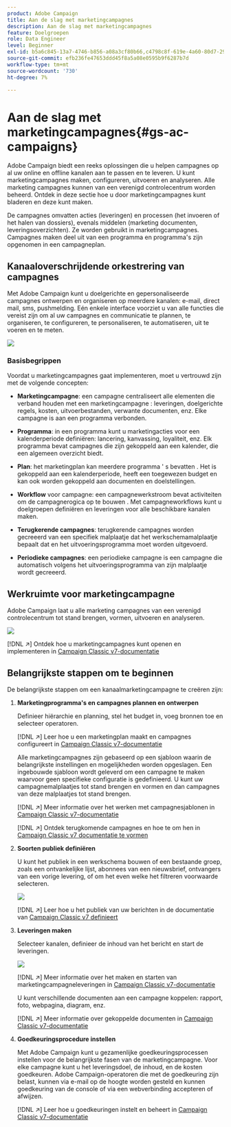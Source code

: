 ```yaml
---
product: Adobe Campaign
title: Aan de slag met marketingcampagnes
description: Aan de slag met marketingcampagnes
feature: Doelgroepen
role: Data Engineer
level: Beginner
exl-id: b5a6c845-13a7-4746-b856-a08a3cf80b66,c4798c8f-619e-4a60-80d7-29b9e4c61168
source-git-commit: efb236fe47653ddd45f8a5a08e0595b9f6287b7d
workflow-type: tm+mt
source-wordcount: '730'
ht-degree: 7%

---
```


# Aan de slag met marketingcampagnes{#gs-ac-campaigns}

Adobe Campaign biedt een reeks oplossingen die u helpen campagnes op al uw online en offline kanalen aan te passen en te leveren. U kunt marketingcampagnes maken, configureren, uitvoeren en analyseren. Alle marketing campagnes kunnen van een verenigd controlecentrum worden beheerd. Ontdek in deze sectie hoe u door marketingcampagnes kunt bladeren en deze kunt maken.

De campagnes omvatten acties (leveringen) en processen (het invoeren of het halen van dossiers), evenals middelen (marketing documenten, leveringsoverzichten). Ze worden gebruikt in marketingcampagnes. Campagnes maken deel uit van een programma en programma&#39;s zijn opgenomen in een campagneplan.

## Kanaaloverschrijdende orkestrering van campagnes

Met Adobe Campaign kunt u doelgerichte en gepersonaliseerde campagnes ontwerpen en organiseren op meerdere kanalen: e-mail, direct mail, sms, pushmelding. Eén enkele interface voorziet u van alle functies die vereist zijn om al uw campagnes en communicatie te plannen, te organiseren, te configureren, te personaliseren, te automatiseren, uit te voeren en te meten.

![](assets/campaign-tab.png)

### Basisbegrippen

Voordat u marketingcampagnes gaat implementeren, moet u vertrouwd zijn met de volgende concepten:

* **Marketingcampagne**: een campagne centraliseert alle elementen die verband houden met een marketingcampagne : leveringen, doelgerichte regels, kosten, uitvoerbestanden, verwante documenten, enz. Elke campagne is aan een programma verbonden.

* **Programma**: in een programma kunt u marketingacties voor een kalenderperiode definiëren: lancering, kanvassing, loyaliteit, enz. Elk programma bevat campagnes die zijn gekoppeld aan een kalender, die een algemeen overzicht biedt.

* **Plan**: het marketingplan kan meerdere programma &#39; s bevatten . Het is gekoppeld aan een kalenderperiode, heeft een toegewezen budget en kan ook worden gekoppeld aan documenten en doelstellingen.

* **Workflow** voor campagne: een campagnewerkstroom bevat activiteiten om de campagnerogica op te bouwen . Met campagneworkflows kunt u doelgroepen definiëren en leveringen voor alle beschikbare kanalen maken.

* **Terugkerende campagnes**: terugkerende campagnes worden gecreeerd van een specifiek malplaatje dat het werkschemamalplaatje bepaalt dat en het uitvoeringsprogramma moet worden uitgevoerd.

* **Periodieke campagnes**: een periodieke campagne is een campagne die automatisch volgens het uitvoeringsprogramma van zijn malplaatje wordt gecreeerd.

## Werkruimte voor marketingcampagne

Adobe Campaign laat u alle marketing campagnes van een verenigd controlecentrum tot stand brengen, vormen, uitvoeren en analyseren.

![](assets/calendar.png)

[!DNL :arrow_upper_right:] Ontdek hoe u marketingcampagnes kunt openen en implementeren in  [Campaign Classic v7-documentatie](https://experienceleague.adobe.com/docs/campaign-classic/using/orchestrating-campaigns/about-marketing-campaigns/accessing-marketing-campaigns.html?lang=en#orchestrating-campaigns)


## Belangrijkste stappen om te beginnen

De belangrijkste stappen om een kanaalmarketingcampagne te creëren zijn:

1. **Marketingprogramma&#39;s en campagnes plannen en ontwerpen**

   Definieer hiërarchie en planning, stel het budget in, voeg bronnen toe en selecteer operatoren.

   [!DNL :arrow_upper_right:] Leer hoe u een marketingplan maakt en campagnes configureert in  [Campaign Classic v7-documentatie](https://experienceleague.adobe.com/docs/campaign-classic/using/orchestrating-campaigns/orchestrate-campaigns/setting-up-marketing-campaigns.html?lang=en#creating-plan-and-program-hierarchy)

   Alle marketingcampagnes zijn gebaseerd op een sjabloon waarin de belangrijkste instellingen en mogelijkheden worden opgeslagen. Een ingebouwde sjabloon wordt geleverd om een campagne te maken waarvoor geen specifieke configuratie is gedefinieerd. U kunt uw campagnemalplaatjes tot stand brengen en vormen en dan campagnes van deze malplaatjes tot stand brengen.

   [!DNL :arrow_upper_right:] Meer informatie over het werken met campagnesjablonen in  [Campaign Classic v7-documentatie](https://experienceleague.adobe.com/docs/campaign-classic/using/orchestrating-campaigns/orchestrate-campaigns/marketing-campaign-templates.html?lang=en#orchestrating-campaigns)

   [!DNL :arrow_upper_right:] Ontdek terugkomende campagnes en hoe te om hen in  [Campaign Classic v7 documentatie te vormen](https://experienceleague.adobe.com/docs/campaign-classic/using/orchestrating-campaigns/orchestrate-campaigns/setting-up-marketing-campaigns.html?lang=en#recurring-and-periodic-campaigns)

1. **Soorten publiek definiëren**

   U kunt het publiek in een werkschema bouwen of een bestaande groep, zoals een ontvankelijke lijst, abonnees van een nieuwsbrief, ontvangers van een vorige levering, of om het even welke het filtreren voorwaarde selecteren.

   ![](assets/campaign-wf.png)

   [!DNL :arrow_upper_right:] Leer hoe u het publiek van uw berichten in de documentatie van  [Campaign Classic v7 definieert](https://experienceleague.adobe.com/docs/campaign-classic/using/orchestrating-campaigns/orchestrate-campaigns/marketing-campaign-target.html?lang=en#orchestrating-campaigns)

1. **Leveringen maken**

   Selecteer kanalen, definieer de inhoud van het bericht en start de leveringen.

   ![](assets/campaign-dashboard.png)

   [!DNL :arrow_upper_right:] Meer informatie over het maken en starten van marketingcampagneleveringen in  [Campaign Classic v7-documentatie](https://experienceleague.adobe.com/docs/campaign-classic/using/orchestrating-campaigns/orchestrate-campaigns/marketing-campaign-deliveries.html?lang=en#creating-deliveries)

   U kunt verschillende documenten aan een campagne koppelen: rapport, foto, webpagina, diagram, enz.

   [!DNL :arrow_upper_right:] Meer informatie over gekoppelde documenten in  [Campaign Classic v7-documentatie](https://experienceleague.adobe.com/docs/campaign-classic/using/orchestrating-campaigns/orchestrate-campaigns/marketing-campaign-assets.html?lang=en#adding-documents)

1. **Goedkeuringsprocedure instellen**

   Met Adobe Campaign kunt u gezamenlijke goedkeuringsprocessen instellen voor de belangrijkste fasen van de marketingcampagne. Voor elke campagne kunt u het leveringsdoel, de inhoud, en de kosten goedkeuren. Adobe Campaign-operatoren die met de goedkeuring zijn belast, kunnen via e-mail op de hoogte worden gesteld en kunnen goedkeuring van de console of via een webverbinding accepteren of afwijzen.

   [!DNL :arrow_upper_right:] Leer hoe u goedkeuringen instelt en beheert in  [Campaign Classic v7-documentatie](https://experienceleague.adobe.com/docs/campaign-classic/using/orchestrating-campaigns/orchestrate-campaigns/marketing-campaign-approval.html?lang=en#orchestrating-campaigns)

